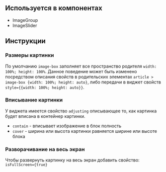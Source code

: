 
## Используется в компонентах
- ImageGroup
- ImageSlider


## Инструкции

### Размеры картинки
По умолчанию `image-box` заполняет все пространство родителя `width: 100%; height: 100%`. Данное поведение может быть изменено посредством описания свойств в родительских элементах `article > image-box {width: 100%; height: auto}`, либо передачи в виджет свойств `style={{width: 100%; height: auto}}`.

### Вписывание картинки
У виджета имеется свойство `adjusting` описывающее то, как картинка будет вписана в контейнер картинки.
- `contain` - вписывает изображение в блок полность
- `cover` - ширина или высота картинки равняется ширине или высоте блока

### Разворачивание на весь экран
Чтобы развернуть картинку на весь экран добавить свойство: `isFullScreen={true}`

